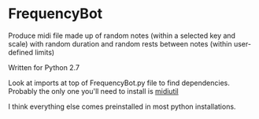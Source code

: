 # FrequencyBot
Produce midi file made up of random notes (within a selected key and scale) with random duration and random rests between notes (within user-defined limits)


Written for Python 2.7


Look at imports at top of FrequencyBot.py file to find dependencies.    
Probably the only one you'll need to install is [midiutil](https://code.google.com/p/midiutil/)

I think everything else comes preinstalled in most python installations. 
